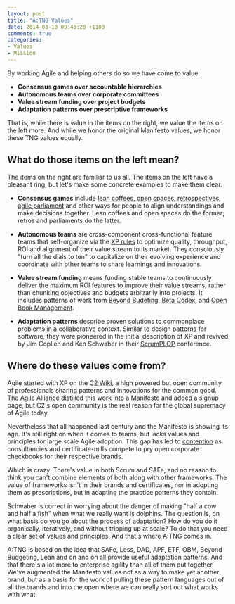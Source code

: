 ```yaml
---
layout: post
title: "A:TNG Values"
date: 2014-03-10 09:43:28 +1100
comments: true
categories: 
- Values
- Mission
---
```


By working Agile and helping others do so we have come to value:

* **Consensus games over accountable hierarchies**  
* **Autonomous teams over corporate committees**  
* **Value stream funding over project budgets**
* **Adaptation patterns over prescriptive frameworks**  

That is, while there is value in the items on the right, we value the items on
the left more. And while we honor the original Manifesto values, we honor these
TNG values equally.
<!-- more -->

## What do those items on the left mean?

The items on the right are familiar to us all. The items on the left have
a pleasant ring, but let's make some concrete examples to make them clear.

* **Consensus games** include [lean coffees](), [open spaces](),
  [retrospectives](), [agile
  parliament](http://agiletng.org/2014/04/02/agile-parliament/) and other ways
  for people to align understandings and make decisions together. Lean coffees
  and open spaces do the former; retros and parliaments do the latter. 

* **Autonomous teams** are cross-component cross-functional feature teams that
  self-organize via the [XP
  rules](http://c2.com/cgi/wiki?ExtremeProgrammingCorePractices) to optimize
  quality, throughput, ROI and alignment of their value stream to its market.
  They consciously "turn all the dials to ten" to capitalize on their evolving
  experience and coordinate with other teams to share learnings and innovations.

* **Value stream funding** means funding stable teams to continuously deliver
  the maximum ROI features to improve their value streams, rather than
  chunking objectives and budgets arbitrarily into projects. It includes
  patterns of work from [Beyond Budeting](), [Beta Codex](), and [Open Book
  Management]().

* **Adaptation patterns** describe proven solutions to commonplace problems in
  a collaborative context. Similar to design patterns for software, they were
  pioneered in the initial description of XP and revived by Jim Coplien and
  Ken Schwaber in their [ScrumPLOP]() conference.

## Where do these values come from?

Agile started with XP on the [C2
Wiki](http://www.c2.com/cgi/wiki/ExtremeProgrammingRoadmap), a high powered
but open community of professionals sharing patterns and innovations for the
common good. The Agile Alliance distilled this work into a Manifesto and added
a signup page, but C2's open community is the real reason for the global
supremacy of Agile today.

Nevertheless that all happened last century and the Manifesto is showing
its age.  It's still right on when it comes to teams, but lacks values and
principles for large scale Agile adoption. This gap has led to
[contention](http://agile.dzone.com/articles/method-wars-scrum-vs-safe) as
consultancies and certificate-mills compete to pry open corporate checkbooks
for their respective brands. 

Which is crazy. There's value in both Scrum and SAFe, and no reason to think
you can't combine elements of both along with other frameworks. The value of
frameworks isn't in their brands and certificates, nor in adopting them as
prescriptions, but in adapting the practice patterns they contain. 

Schwaber is correct in worrying about the danger of making "half a cow and
half a fish" when what we really want is dolphins. The question is, on what
basis do you go about the process of adaptation? How do you do it organically,
iteratively, and without tripping up at scale? To do that you need a clear set
of values and principles. And that's where A:TNG comes in.

A:TNG is based on the idea that SAFe, Less, DAD, APF, ETF, OBM, Beyond
Budgeting, Lean and on and on all provide useful adaptation patterns.  And
that there's a lot more to enterprise agility than all of them put together.
We've augmented the Manifesto values not as a way to make yet another brand,
but as a basis for the work of pulling these pattern languages out of all the
brands and into the open where we can really sort out what works with what.
